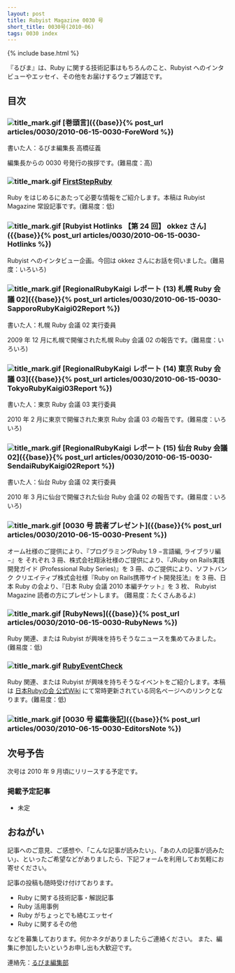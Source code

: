 ```yaml
---
layout: post
title: Rubyist Magazine 0030 号
short_title: 0030号(2010-06)
tags: 0030 index
---
```

{% include base.html %}


『るびま』は、Ruby に関する技術記事はもちろんのこと、Rubyist へのインタビューやエッセイ、その他をお届けするウェブ雑誌です。

## 目次

### ![title_mark.gif]({{base}}{{site.baseurl}}/images/title_mark.gif) [巻頭言]({{base}}{% post_url articles/0030/2010-06-15-0030-ForeWord %})

書いた人：るびま編集長 高橋征義

編集長からの 0030 号発行の挨拶です。(難易度：高)

### ![title_mark.gif]({{base}}{{site.baseurl}}/images/title_mark.gif) [FirstStepRuby](https://github.com/rubima/rubima/blob/master/first_step_ruby/first-step-ruby-2.0.md)

Ruby をはじめるにあたって必要な情報をご紹介します。本稿は Rubyist Magazine 常設記事です。(難易度：低)

### ![title_mark.gif]({{base}}{{site.baseurl}}/images/title_mark.gif) [Rubyist Hotlinks 【第 24 回】 okkez さん]({{base}}{% post_url articles/0030/2010-06-15-0030-Hotlinks %})

Rubyist へのインタビュー企画。今回は okkez さんにお話を伺いました。(難易度：いろいろ)

### ![title_mark.gif]({{base}}{{site.baseurl}}/images/title_mark.gif) [RegionalRubyKaigi レポート (13) 札幌 Ruby 会議 02]({{base}}{% post_url articles/0030/2010-06-15-0030-SapporoRubyKaigi02Report %})

書いた人：札幌 Ruby 会議 02 実行委員

2009 年 12 月に札幌で開催された札幌 Ruby 会議 02 の報告です。(難易度：いろいろ)

### ![title_mark.gif]({{base}}{{site.baseurl}}/images/title_mark.gif) [RegionalRubyKaigi レポート (14) 東京 Ruby 会議 03]({{base}}{% post_url articles/0030/2010-06-15-0030-TokyoRubyKaigi03Report %})

書いた人：東京 Ruby 会議 03 実行委員

2010 年 2 月に東京で開催された東京 Ruby 会議 03 の報告です。(難易度：いろいろ)

### ![title_mark.gif]({{base}}{{site.baseurl}}/images/title_mark.gif) [RegionalRubyKaigi レポート (15) 仙台 Ruby 会議 02]({{base}}{% post_url articles/0030/2010-06-15-0030-SendaiRubyKaigi02Report %})

書いた人：仙台 Ruby 会議 02 実行委員

2010 年 3 月に仙台で開催された仙台 Ruby 会議 02 の報告です。(難易度：いろいろ)

### ![title_mark.gif]({{base}}{{site.baseurl}}/images/title_mark.gif) [0030 号 読者プレゼント]({{base}}{% post_url articles/0030/2010-06-15-0030-Present %})

オーム社様のご提供により、『プログラミングRuby 1.9 −言語編, ライブラリ編−』を それぞれ 3 冊、株式会社翔泳社様のご提供により、『JRuby on Rails実践開発ガイド (Professional Ruby Series)』を 3 冊、のご提供により、ソフトバンク クリエイティブ株式会社様『Ruby on Rails携帯サイト開発技法』を 3 冊、日本 Ruby の会より、『日本 Ruby 会議 2010 本編チケット』を 3 枚、 Rubyist Magazine 読者の方にプレゼントします。 (難易度：たくさんあるよ)

### ![title_mark.gif]({{base}}{{site.baseurl}}/images/title_mark.gif) [RubyNews]({{base}}{% post_url articles/0030/2010-06-15-0030-RubyNews %})

Ruby 関連、または Rubyist が興味を持ちそうなニュースを集めてみました。(難易度：低)

### ![title_mark.gif]({{base}}{{site.baseurl}}/images/title_mark.gif) [RubyEventCheck](http://jp.rubyist.net/?RubyEventCheck)

Ruby 関連、または Rubyist が興味を持ちそうなイベントをご紹介します。本稿は [日本Rubyの会 公式Wiki](http://jp.rubyist.net/) にて常時更新されている同名ページへのリンクとなります。(難易度：低)

### ![title_mark.gif]({{base}}{{site.baseurl}}/images/title_mark.gif) [0030 号 編集後記]({{base}}{% post_url articles/0030/2010-06-15-0030-EditorsNote %})

## 次号予告

次号は 2010 年 9 月頃にリリースする予定です。

### 掲載予定記事

* 未定


## おねがい

記事へのご意見、ご感想や、「こんな記事が読みたい」、「あの人の記事が読みたい」、といったご希望などがありましたら、下記フォームを利用してお気軽にお寄せください。

記事の投稿も随時受け付けております。

* Ruby に関する技術記事・解説記事
* Ruby 活用事例
* Ruby がちょっとでも絡むエッセイ
* Ruby に関するその他


などを募集しております。何かネタがありましたらご連絡ください。
また、編集に参加したいというお申し出も大歓迎です。

連絡先：[るびま編集部](mailto:magazine@ruby-no-kai.org)


